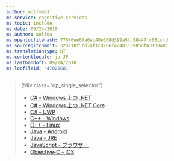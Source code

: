 ```yaml
---
author: wolfma61
ms.service: cognitive-services
ms.topic: include
ms.date: 09/24/2018
ms.author: wolfma
ms.openlocfilehash: 776f6ee07a6ec48e308d399a5fc98447fc68ccfd
ms.sourcegitcommit: 32d218f5bd74f1cd106f4248115985df631d0a8c
ms.translationtype: HT
ms.contentlocale: ja-JP
ms.lasthandoff: 09/24/2018
ms.locfileid: "47021681"
---
```

> [!div class="op_single_selector"]
> - [C# - Windows 上の .NET](~/articles/cognitive-services/speech-service/quickstart-csharp-dotnet-windows.md)
> - [C# - Windows 上の .NET Core](~/articles/cognitive-services/speech-service/quickstart-csharp-dotnetcore-windows.md)
> - [C# - UWP](~/articles/cognitive-services/speech-service/quickstart-csharp-uwp.md)
> - [C++ - Windows](~/articles/cognitive-services/speech-service/quickstart-cpp-windows.md)
> - [C++ - Linux](~/articles/cognitive-services/speech-service/quickstart-cpp-linux.md)
> - [Java - Android](~/articles/cognitive-services/speech-service/quickstart-java-android.md)
> - [Java - JRE](~/articles/cognitive-services/speech-service/quickstart-java-jre.md)
> - [JavaScript - ブラウザー](~/articles/cognitive-services/speech-service/quickstart-js-browser.md)
> - [Objective-C - iOS](~/articles/cognitive-services/speech-service/quickstart-objectivec-ios.md)
